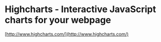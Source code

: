 <!--
id: 812605017
link: http://tumblr.atmos.org/post/812605017/highcharts-interactive-javascript-charts-for-your
slug: highcharts-interactive-javascript-charts-for-your
date: Wed Jul 14 2010 15:51:06 GMT-0700 (PDT)
publish: 2010-07-014
tags: 
title: Highcharts - Interactive JavaScript charts for your webpage
-->


Highcharts - Interactive JavaScript charts for your webpage
===========================================================

[http://www.highcharts.com/](http://www.highcharts.com/)

